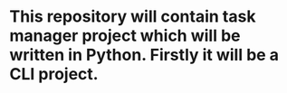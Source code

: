 # This repository will contain task manager project which will be written in Python. Firstly it will be a CLI project.
